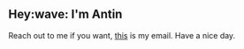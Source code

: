 <h2>Hey:wave: I'm Antin</h2>
<p> Reach out to me if you want, <a href="mailto:isakantin@live.se">this</a> is my email. Have a nice day.


